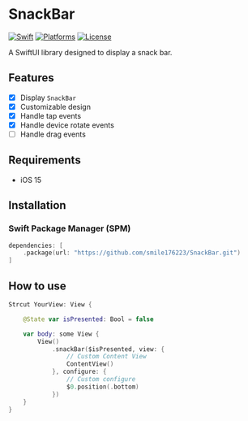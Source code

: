 # SnackBar

[![Swift](https://img.shields.io/badge/Swift-5.0-orange.svg)](https://swift.org)
[![Platforms](https://img.shields.io/cocoapods/p/LFAlertController.svg?style=flat)](https://developer.apple.com/swift)
[![License](https://img.shields.io/cocoapods/l/LFAlertController.svg?style=flat)](https://opensource.org/licenses/MIT)

A SwiftUI library designed to display a snack bar.

## Features

- [x] Display `SnackBar`
- [X] Customizable design
- [X] Handle tap events
- [X] Handle device rotate events
- [ ] Handle drag events

## Requirements

- iOS 15

## Installation

### Swift Package Manager (SPM)

```swift
dependencies: [
    .package(url: "https://github.com/smile176223/SnackBar.git")
]
```
## How to use
```swift
Strcut YourView: View {

    @State var isPresented: Bool = false

    var body: some View {
        View()
            .snackBar($isPresented, view: {
                // Custom Content View
                ContentView()
            }, configure: {
                // Custom configure
                $0.position(.bottom)
            })
    }
}
```
